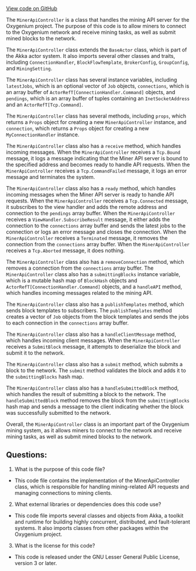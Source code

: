 [View code on GitHub](https://github.com/oxygenium/oxygenium/flow/src/main/scala/org/oxygenium/flow/mining/MinerApiController.scala)

The `MinerApiController` is a class that handles the mining API server for the Oxygenium project. The purpose of this code is to allow miners to connect to the Oxygenium network and receive mining tasks, as well as submit mined blocks to the network.

The `MinerApiController` class extends the `BaseActor` class, which is part of the Akka actor system. It also imports several other classes and traits, including `ConnectionHandler`, `BlockFlowTemplate`, `BrokerConfig`, `GroupConfig`, and `MiningSetting`.

The `MinerApiController` class has several instance variables, including `latestJobs`, which is an optional vector of `Job` objects, `connections`, which is an array buffer of `ActorRefT[ConnectionHandler.Command]` objects, and `pendings`, which is an array buffer of tuples containing an `InetSocketAddress` and an `ActorRefT[Tcp.Command]`.

The `MinerApiController` class has several methods, including `props`, which returns a `Props` object for creating a new `MinerApiController` instance, and `connection`, which returns a `Props` object for creating a new `MyConnectionHandler` instance.

The `MinerApiController` class also has a `receive` method, which handles incoming messages. When the `MinerApiController` receives a `Tcp.Bound` message, it logs a message indicating that the Miner API server is bound to the specified address and becomes ready to handle API requests. When the `MinerApiController` receives a `Tcp.CommandFailed` message, it logs an error message and terminates the system.

The `MinerApiController` class also has a `ready` method, which handles incoming messages when the Miner API server is ready to handle API requests. When the `MinerApiController` receives a `Tcp.Connected` message, it subscribes to the view handler and adds the remote address and connection to the `pendings` array buffer. When the `MinerApiController` receives a `ViewHandler.SubscribeResult` message, it either adds the connection to the `connections` array buffer and sends the latest jobs to the connection or logs an error message and closes the connection. When the `MinerApiController` receives a `Terminated` message, it removes the connection from the `connections` array buffer. When the `MinerApiController` receives a `Tcp.Aborted` message, it does nothing.

The `MinerApiController` class also has a `removeConnection` method, which removes a connection from the `connections` array buffer. The `MinerApiController` class also has a `submittingBlocks` instance variable, which is a mutable hash map of `BlockHash` objects and `ActorRefT[ConnectionHandler.Command]` objects, and a `handleAPI` method, which handles incoming messages related to the mining API.

The `MinerApiController` class also has a `publishTemplates` method, which sends block templates to subscribers. The `publishTemplates` method creates a vector of `Job` objects from the block templates and sends the jobs to each connection in the `connections` array buffer.

The `MinerApiController` class also has a `handleClientMessage` method, which handles incoming client messages. When the `MinerApiController` receives a `SubmitBlock` message, it attempts to deserialize the block and submit it to the network.

The `MinerApiController` class also has a `submit` method, which submits a block to the network. The `submit` method validates the block and adds it to the `submittingBlocks` hash map.

The `MinerApiController` class also has a `handleSubmittedBlock` method, which handles the result of submitting a block to the network. The `handleSubmittedBlock` method removes the block from the `submittingBlocks` hash map and sends a message to the client indicating whether the block was successfully submitted to the network.

Overall, the `MinerApiController` class is an important part of the Oxygenium mining system, as it allows miners to connect to the network and receive mining tasks, as well as submit mined blocks to the network.
## Questions: 
 1. What is the purpose of this code file?
- This code file contains the implementation of the MinerApiController class, which is responsible for handling mining-related API requests and managing connections to mining clients.

2. What external libraries or dependencies does this code use?
- This code file imports several classes and objects from Akka, a toolkit and runtime for building highly concurrent, distributed, and fault-tolerant systems. It also imports classes from other packages within the Oxygenium project.

3. What is the license for this code?
- This code is released under the GNU Lesser General Public License, version 3 or later.